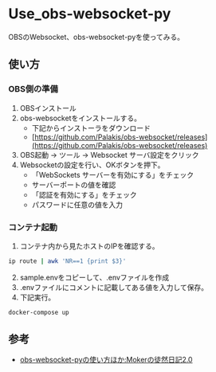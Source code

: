 # Use_obs-websocket-py

OBSのWebsocket、obs-websocket-pyを使ってみる。

## 使い方

### OBS側の準備

1. OBSインストール
2. obs-websocketをインストールする。
   - 下記からインストーラをダウンロード
   - [https://github.com/Palakis/obs-websocket/releases](https://github.com/Palakis/obs-websocket/releases)
3. OBS起動 -> ツール -> Websocket サーバ設定をクリック
4. Websocketの設定を行い、OKボタンを押下。
   - 「WebSockets サーバーを有効にする」をチェック
   - サーバーポートの値を確認
   - 「認証を有効にする」をチェック
   - パスワードに任意の値を入力

### コンテナ起動

1. コンテナ内から見たホストのIPを確認する。
``` sh
ip route | awk 'NR==1 {print $3}'
```
2. sample.envをコピーして、.envファイルを作成
3. .envファイルにコメントに記載してある値を入力して保存。
4. 下記実行。
``` sh
docker-compose up
```

## 参考

- [obs-websocket-pyの使い方ほか:Mokerの徒然日記2.0](https://mokerdiary.hatenablog.com/entry/2019/09/03/000000)

